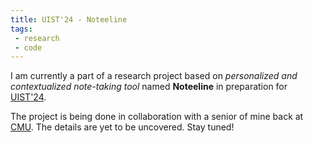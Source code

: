```yaml
---
title: UIST'24 - Noteeline
tags:
 - research
 - code
---
```


I am currently a part of a research project based on *personalized and contextualized note-taking tool* named **Noteeline** in preparation for [UIST'24](https://uist.acm.org/2024/).
<!--more-->


The project is being done in collaboration with a senior of mine back at [CMU](https://www.hcii.cmu.edu/). The details are yet to be uncovered. Stay tuned!
















